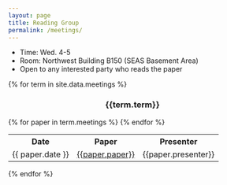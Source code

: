 ```yaml
---
layout: page
title: Reading Group
permalink: /meetings/
---
```



<ul>
<li>Time: Wed. 4-5</li>
<li>Room: Northwest Building B150 (SEAS Basement Area)</li>
<li>Open to any interested party who reads the paper</li>
</ul>

{% for term in site.data.meetings %}
<div class ="row">

<div style="text-align:center">
<h3 > {{term.term}} </h3>
</div>
</div>



<table class="table table-striped table-hover">
<tr><th> Date</th> <th> Paper</th> <th>Presenter </th></tr>
{% for paper in term.meetings %}
<tr><td> {{ paper.date }}  </td> <td><a href="{{paper.cite}}"> {{paper.paper}}</a> </td><td> {{paper.presenter}} </td></tr>
{% endfor %}
</table>
{% endfor %}

<style>
#pubTable_filter{
    display:none;
}
</style>



